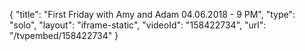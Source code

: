 {
    "title": "First Friday with Amy and Adam 04.06.2018 - 9 PM",
    "type": "solo",
    "layout": "iframe-static",
    "videoId": "158422734",
    "url": "\/tvpembed\/158422734"
}